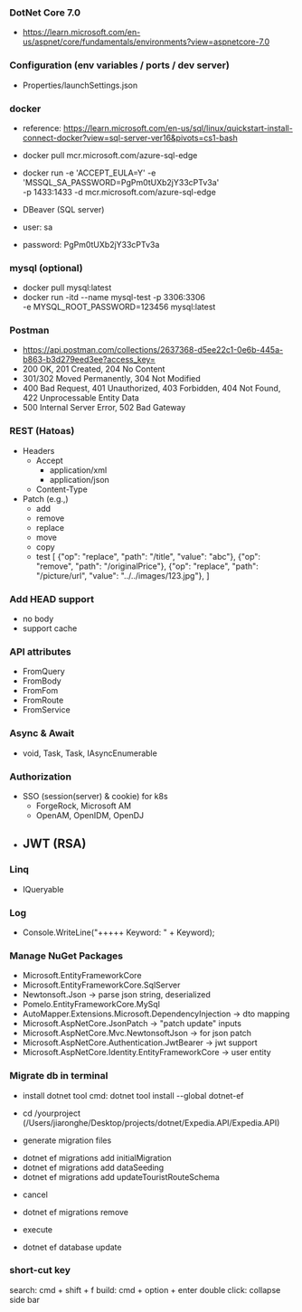 ﻿### DotNet Core 7.0

- https://learn.microsoft.com/en-us/aspnet/core/fundamentals/environments?view=aspnetcore-7.0


### Configuration (env variables / ports / dev server)

- Properties/launchSettings.json


### docker
- reference: https://learn.microsoft.com/en-us/sql/linux/quickstart-install-connect-docker?view=sql-server-ver16&pivots=cs1-bash
- docker pull mcr.microsoft.com/azure-sql-edge
- docker run -e 'ACCEPT_EULA=Y' -e 'MSSQL_SA_PASSWORD=PgPm0tUXb2jY33cPTv3a' \
    -p 1433:1433 -d mcr.microsoft.com/azure-sql-edge

- DBeaver (SQL server)
- user: sa
- password: PgPm0tUXb2jY33cPTv3a

### mysql (optional)
- docker pull mysql:latest
- docker run -itd --name mysql-test -p 3306:3306 \
    -e MYSQL_ROOT_PASSWORD=123456 mysql:latest

### Postman
- https://api.postman.com/collections/2637368-d5ee22c1-0e6b-445a-b863-b3d279eed3ee?access_key=
- 200 OK, 201 Created, 204 No Content
- 301/302 Moved Permanently, 304 Not Modified
- 400 Bad Request, 401 Unauthorized, 403 Forbidden, 404 Not Found, 422 Unprocessable Entity Data
- 500 Internal Server Error, 502 Bad Gateway

### REST (Hatoas)
- Headers
    - Accept
        - application/xml
        - application/json
    - Content-Type
- Patch (e.g.,)
    - add
    - remove
    - replace
    - move
    - copy
    - test
    [
        {"op": "replace", "path": "/title", "value": "abc"},
        {"op": "remove", "path": "/originalPrice"},
        {"op": "replace", "path": "/picture/url", "value": "../../images/123.jpg"},
    ]

### Add HEAD support
- no body
- support cache

### API attributes
- FromQuery
- FromBody
- FromFom
- FromRoute
- FromService

### Async & Await
- void, Task, Task<T>, IAsyncEnumerable<T>

### Authorization
- SSO (session(server) & cookie) for k8s
    - ForgeRock, Microsoft AM
    - OpenAM, OpenIDM, OpenDJ
- JWT (RSA)
    - 

### Linq
- IQueryable

### Log
- Console.WriteLine("+++++ Keyword: " + Keyword);

### Manage NuGet Packages
- Microsoft.EntityFrameworkCore
- Microsoft.EntityFrameworkCore.SqlServer
- Newtonsoft.Json -> parse json string, deserialized
- Pomelo.EntityFrameworkCore.MySql
- AutoMapper.Extensions.Microsoft.DependencyInjection -> dto mapping
- Microsoft.AspNetCore.JsonPatch -> "patch update" inputs
- Microsoft.AspNetCore.Mvc.NewtonsoftJson -> for json patch
- Microsoft.AspNetCore.Authentication.JwtBearer -> jwt support
- Microsoft.AspNetCore.Identity.EntityFrameworkCore -> user entity

### Migrate db in terminal
* install dotnet tool
cmd: dotnet tool install --global dotnet-ef

- cd /yourproject (/Users/jiaronghe/Desktop/projects/dotnet/Expedia.API/Expedia.API)

* generate migration files
- dotnet ef migrations add initialMigration
- dotnet ef migrations add dataSeeding
- dotnet ef migrations add updateTouristRouteSchema

* cancel
- dotnet ef migrations remove

* execute
- dotnet ef database update

### short-cut key
search: cmd + shift + f
build: cmd + option + enter
double click: collapse side bar